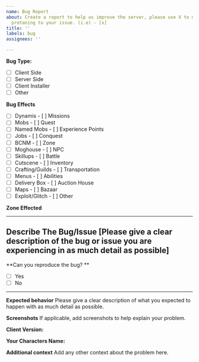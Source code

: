 ```yaml
---
name: Bug Report
about: Create a report to help us improve the server, please use X to mark the boxes
  pretaning to your issue. (i.e) - [x]
title: ''
labels: bug
assignees: ''

---
```


**Bug Type:**
- [ ] Client Side
- [ ] Server Side
- [ ] Client Installer
- [ ] Other

**Bug Effects**
- [ ] Dynamis                - [ ] Missions
- [ ] Mobs                     - [ ] Quest
- [ ] Named Mobs        - [ ] Experience Points
- [ ] Jobs                       - [ ] Conquest
- [ ] BCNM                    - [ ] Zone
- [ ] Moghouse             - [ ] NPC
- [ ] Skillups                  - [ ] Battle
- [ ] Cutscene                - [ ] Inventory                                        
- [ ] Crafting/Guilds      - [ ] Transportation
- [ ] Menus                    - [ ] Abilities
- [ ] Delivery Box           - [ ] Auction House
- [ ] Maps                      - [ ] Bazaar 
- [ ] Exploit/Glitch         - [ ] Other

**Zone Effected**

-----------------------------------------------------------------------------------------------------------------
**Describe The Bug/Issue**
[Please give a clear description of the bug or issue you are experiencing in as much detail as possible]  
-----------------------------------------------------------------------------------------------------------------

**Can you reproduce the bug? **
- [ ] Yes
- [ ] No

-----------------------------------------------------------------------------------------------------------------
**Expected behavior**
Please give a clear description of what you expected to happen with as much detail as possible.


**Screenshots**
If applicable, add screenshots to help explain your problem.

**Client Version:**
 

**Your Characters Name:**
 


**Additional context**
Add any other context about the problem here.
